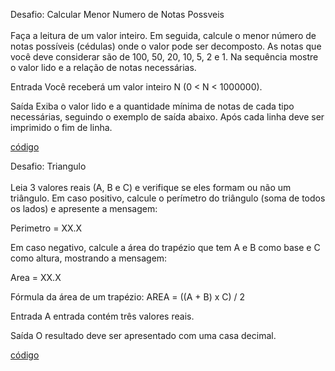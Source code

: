 Desafio: Calcular Menor Numero de Notas Possveis
<br><br>
Faça a leitura de um valor inteiro. Em seguida, calcule o menor número de notas possíveis (cédulas) onde o valor pode ser decomposto. As notas que você deve considerar são de 100, 50, 20, 10, 5, 2 e 1. Na sequência mostre o valor lido e a relação de notas necessárias.

Entrada
Você receberá um valor inteiro N (0 < N < 1000000).

Saída
Exiba o valor lido e a quantidade mínima de notas de cada tipo necessárias, seguindo o exemplo de saída abaixo. Após cada linha deve ser imprimido o fim de linha.

 <a href="https://github.com/Lucianamartins/DesafiosDIO/blob/main/CalculoMenorNumeroNotasPossveis.cs">código</a>
 
 
 Desafio: Triangulo
<br><br>
 Leia 3 valores reais (A, B e C) e verifique se eles formam ou não um triângulo. Em caso positivo, calcule o perímetro do triângulo (soma de todos os lados) e apresente a mensagem:

Perimetro = XX.X

Em caso negativo, calcule a área do trapézio que tem A e B como base e C como altura, mostrando a mensagem:

Area = XX.X

Fórmula da área de um trapézio: AREA = ((A + B) x C) / 2

Entrada
A entrada contém três valores reais.

Saída
O resultado deve ser apresentado com uma casa decimal.


 <a href="https://github.com/Lucianamartins/DesafiosDIO/blob/main/Triangulo.cs">código</a>
 
 
